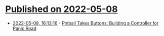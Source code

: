 # [Published on 2022-05-08](index.md)

* [2022-05-08, 16:13:16](https://news.ycombinator.com/item?id=31305368) - [Pinball Takes Buttons: Building a Controller for Panic Road](https://nicole.express/2022/panic-at-the-road.html)
